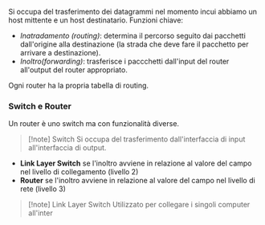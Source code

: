Si occupa del trasferimento dei datagrammi nel momento incui abbiamo un host mittente e un host destinatario.
Funzioni chiave:
- *Inatradamento (routing)*: determina il percorso seguito dai pacchetti dall'origine alla destinazione (la strada che deve fare il pacchetto per arrivare a destinazione).
- *Inoltro(forwarding)*: trasferisce i paccchetti dall'input del router all'output del router appropriato.

Ogni router ha la propria tabella di routing.

### Switch e Router
Un router è uno switch ma con funzionalità diverse.
>[!note] Switch
>Si occupa del trasferimento dall'interfaccia di input all'interfaccia di output.

- **Link Layer Switch** se l'inoltro avviene in relazione al valore del campo nel livello di collegamento (livello 2)
- **Router** se l'inoltro avviene in relazione al valore del campo nel livello di rete (livello 3)

>[!note] Link Layer Switch
>Utilizzato per collegare i singoli computer all'inter
